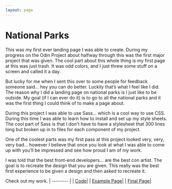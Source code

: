 ```yaml
---
layout: page
---  
```



# National Parks

This was my first ever landing page I was able to create.  During my progress on the Odin Project about halfway through this was the first major project that was given.  The cool part about this whole thing is my first page at this was just trash.  It was odd colors, and I just threw some stuff on a screen and called it a day. 

But lucky for me when I sent this over to some people for feedback someone said… hey you can do better. Luckily that’s what I feel like I did.  The reason why I did a landing page on national parks is I just like to be outside.  My goal (if I can ever do it) is to go to all the national parks and it was the first thing I could think of to make a page about. 

During this project I was able to use Sass… which is a cool way to use CSS.  During this time I was able to learn how to install and set up my style sheets.  The cool part of Sass is that I don't have to have a stylesheet that 300 lines long but broken up in to files for each component of my project. 

One of the coolest parts was my first pass at this project looked very, very, very bad… however I believe that once you look at what I was able to come up with you’ll be impressed and see how proud I am of my work. 

I was told that the best front-end developers... are the best con artist.  The goal is to recreate the design that you are given. This really was the best first experience to be given a design and then asked to recreate it. 

Check out my work. 
| -------- | 
| [Code](https://github.com/clmedders/odin-landing-page)| 
| [Example Page](https://cdn.statically.io/gh/TheOdinProject/curriculum/81a5d553f4073e593d23a6ab00d50eef8620796d/foundations/html_css/project/imgs/01.png)| 
| [Final Page](https://clmedders.github.io/odin-landing-page/)|

